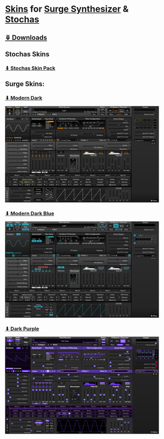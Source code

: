 # [Skins](https://surge-synthesizer.github.io/skin-library) for [Surge Synthesizer](https://surge-synthesizer.github.io/) & [Stochas](https://stochas.org/)

## [&#10507; Downloads](https://github.com/mthierman/surge-skins/releases/tag/skins)

## Stochas Skins

### [&#11015; Stochas Skin Pack](https://github.com/mthierman/surge-skins/releases/download/skins/stochas-skins.zip)

## Surge Skins:

### [&#11015; Modern Dark](https://github.com/mthierman/surge-skins/releases/download/skins/modern-dark.zip)
![Modern Dark](/screenshots/modern-dark.png)

### [&#11015; Modern Dark Blue](https://github.com/mthierman/surge-skins/releases/download/skins/modern-dark-blue.zip)
![Modern Dark Blue](/screenshots/modern-dark-blue.png)

### [&#11015; Dark Purple](https://github.com/mthierman/surge-skins/releases/download/skins/dark-purple.zip)
![Dark Purple](/screenshots/dark-purple.png)
